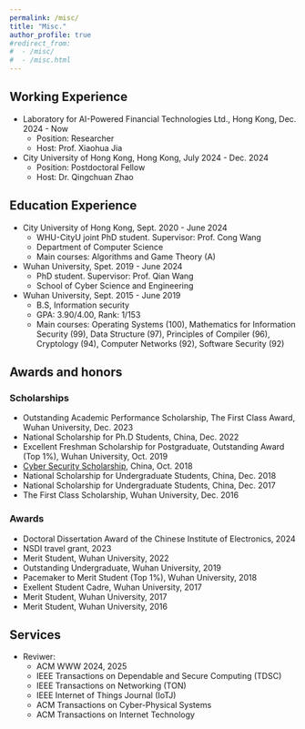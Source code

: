 ```yaml
---
permalink: /misc/
title: "Misc."
author_profile: true
#redirect_from:
#  - /misc/
#  - /misc.html
---
```

## Working Experience
- Laboratory for AI-Powered Financial Technologies Ltd., Hong Kong, Dec. 2024 - Now
  - Position: Researcher
  - Host: Prof. Xiaohua Jia
- City University of Hong Kong, Hong Kong, July 2024 - Dec. 2024
  - Position: Postdoctoral Fellow
  - Host: Dr. Qingchuan Zhao

## Education Experience
- City University of Hong Kong, Sept. 2020 - June 2024
  - WHU-CityU joint PhD student. Supervisor: Prof. Cong Wang
  - Department of Computer Science
  - Main courses: Algorithms and Game Theory (A) 
- Wuhan University, Spet. 2019 - June 2024
  - PhD student. Supervisor: Prof. Qian Wang
  - School of Cyber Science and Engineering
- Wuhan University, Sept. 2015 - June 2019
  - B.S, Information security
  - GPA: 3.90/4.00, Rank: 1/153
  - Main courses: Operating Systems (100), Mathematics for Information Security (99), Data Structure (97), Principles of Compiler (96), Cryptology (94), Computer Networks (92), Software Security (92)

## Awards and honors
### Scholarships
* Outstanding Academic Performance Scholarship, The First Class Award, Wuhan University, Dec. 2023
* National Scholarship for Ph.D Students, China, Dec. 2022
* Excellent Freshman Scholarship for Postgraduate, Outstanding Award (Top 1%), Wuhan University, Oct. 2019
* [Cyber Security Scholarship](http://www.cidf.net/2018-08/23/c_1123316483.htm), China, Oct. 2018
* National Scholarship for Undergraduate Students, China, Dec. 2018
* National Scholarship for Undergraduate Students, China, Dec. 2017
* The First Class Scholarship, Wuhan University, Dec. 2016


### Awards
* Doctoral Dissertation Award of the Chinese Institute of Electronics, 2024
* NSDI travel grant, 2023
* Merit Student, Wuhan University, 2022
* Outstanding Undergraduate, Wuhan University, 2019
* Pacemaker to Merit Student (Top 1%), Wuhan University, 2018
* Exellent Student Cadre, Wuhan University, 2017
* Merit Student, Wuhan University, 2017
* Merit Student, Wuhan University, 2016


## Services
- Reviwer:
  - ACM WWW 2024, 2025
  - IEEE Transactions on Dependable and Secure Computing (TDSC)
  - IEEE Transactions on Networking (TON)
  - IEEE Internet of Things Journal (IoTJ)
  - ACM Transactions on Cyber-Physical Systems
  - ACM Transactions on Internet Technology

